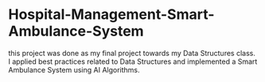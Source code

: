 # Hospital-Management-Smart-Ambulance-System
this project was done as my final project towards my Data Structures class. I applied best practices related to Data Structures and implemented a Smart Ambulance System using AI Algorithms.
